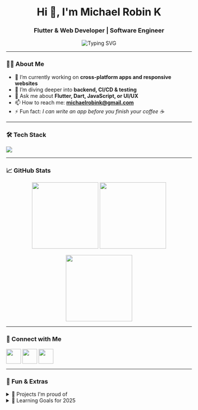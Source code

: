 <h1 align="center">Hi 👋, I'm Michael Robin K</h1>
<h3 align="center">Flutter & Web Developer | Software Engineer</h3>

<p align="center">
  <img src="https://readme-typing-svg.herokuapp.com?font=Fira+Code&duration=3000&pause=1000&center=true&vCenter=true&width=435&lines=Passionate+Flutter+Developer;Web+Development+Enthusiast;Clean+Code+Advocate;Always+learning+new+tech" alt="Typing SVG" />
</p>

---

### 👨‍💻 About Me

- 🔭 I’m currently working on **cross-platform apps and responsive websites**
- 🌱 I’m diving deeper into **backend, CI/CD & testing**
- 💬 Ask me about **Flutter, Dart, JavaScript, or UI/UX**
- 📫 How to reach me: **michaelrobink@gmail.com**
- ⚡ Fun fact: *I can write an app before you finish your coffee ☕*

---

### 🛠️ Tech Stack

<p align="left">
  <img src="https://skillicons.dev/icons?i=flutter,dart,js,html,css,react,nodejs,firebase,mongodb,figma,git,github,linux" />
</p>

---

### 📈 GitHub Stats

<p align="center">
  <img src="https://github-readme-stats.vercel.app/api?username=michaelrobink&show_icons=true&theme=tokyonight" height="180"/>
  <img src="https://github-readme-streak-stats.herokuapp.com/?user=Robinbinu&theme=tokyonight" height="180"/>
</p>

<p align="center">
  <img src="https://github-readme-stats.vercel.app/api/top-langs/?username=Robinbinu&layout=compact&theme=tokyonight" height="180"/>
</p>

---

### 🔗 Connect with Me

<p align="left">
  <a href="https://linkedin.com/in/michaelrobink" target="blank"><img align="center" src="https://skillicons.dev/icons?i=linkedin" height="40" /></a>
  <a href="mailto:michael.robink@gmailcom"><img align="center" src="https://skillicons.dev/icons?i=gmail" height="40" /></a>
  <a href="https://twitter.com/michaelrobink" target="blank"><img align="center" src="https://skillicons.dev/icons?i=twitter" height="40" /></a>
</p>

---

### 🧩 Fun & Extras

<details>
  <summary>📌 Projects I'm proud of</summary>
  <ul>
    <li><b>🏆 Portfolio App:</b> Cross-platform Flutter app showcasing my work</li>
    <li><b>🌐 Weather Web App:</b> Beautiful UI with real-time weather API</li>
    <li><b>🧠 AI Chatbot:</b> A smart bot using NLP and Flutter</li>
  </ul>
</details>

<details>
  <summary>🧠 Learning Goals for 2025</summary>
  <ul>
    <li>🔒 Improve security in apps</li>
    <li>⚙️ Master DevOps and CI/CD</li>
    <li>📲 Release an app to Play Store & App Store</li>
  </ul>
</details>

<!--# 👋 Hi, I’m Michael  Robin
- 👀 I’m interested in unspecific eccentric stuff
- 🌱 I’m currently learning B.tech - Computer Science Engineering
- 💞️ I’m looking to collaborate on anything interesting.
- 📫 Reach me through michael.robink@pec.edu



<p align="center">
<!--br>
<a href="https://u8views.com/github/Robinbinu"><img src="https://u8views.com/api/v1/github/profiles/91971225/views/day-week-month-total-count.svg"></a>
<br>
<img align="centre" width="100%" src="http://github-profile-summary-cards.vercel.app/api/cards/profile-details?username=Robinbinu&theme=vision_friendly_dark"/>
<img align="left" width="45%" src="http://github-profile-summary-cards.vercel.app/api/cards/most-commit-language?username=Robinbinu&theme=vision_friendly_dark&exclude=default"/>
<img align="left" width="45%" src="http://github-profile-summary-cards.vercel.app/api/cards/stats?username=Robinbinu&theme=vision_friendly_dark"/>
<br>
<!--img align="centre" width="45%" src="http://github-profile-summary-cards.vercel.app/api/cards/repos-per-language?username=Robinbinu&theme=vision_friendly_dark&exclude=default"/>

<!--img align="centre" width="45%" src="https://github-readme-stats.vercel.app/api/top-langs/?username=Robinbinu&layout=compact"/>

<!---
<img align="right" src="https://img.shields.io/badge/c-%2300599C.svg?style=for-the-badge&logo=c&logoColor=white"/>

<img align="right" src="https://img.shields.io/badge/c++-%2300599C.svg?style=for-the-badge&logo=c%2B%2B&logoColor=white"/> --->








<!---
Robinbinu/Robinbinu is a ✨ special ✨ repository because its `README.md` (this file) appears on your GitHub profile.
You can click the Preview link to take a look at your changes.
--->
<!---
**#30NitesOfCode:**
[Check out my progress](https://www.codedex.io/@sonny/30-nites-of-code?pet=season-one)  
--->
